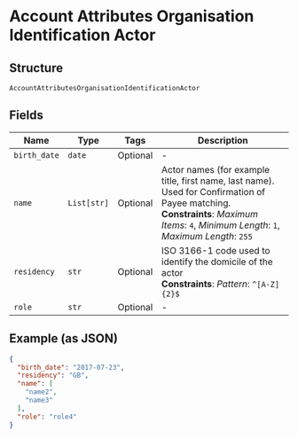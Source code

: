 
# Account Attributes Organisation Identification Actor

## Structure

`AccountAttributesOrganisationIdentificationActor`

## Fields

| Name | Type | Tags | Description |
|  --- | --- | --- | --- |
| `birth_date` | `date` | Optional | - |
| `name` | `List[str]` | Optional | Actor names (for example title, first name, last name). Used for Confirmation of Payee matching.<br>**Constraints**: *Maximum Items*: `4`, *Minimum Length*: `1`, *Maximum Length*: `255` |
| `residency` | `str` | Optional | ISO 3166-1 code used to identify the domicile of the actor<br>**Constraints**: *Pattern*: `^[A-Z]{2}$` |
| `role` | `str` | Optional | - |

## Example (as JSON)

```json
{
  "birth_date": "2017-07-23",
  "residency": "GB",
  "name": [
    "name2",
    "name3"
  ],
  "role": "role4"
}
```

